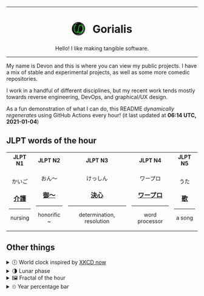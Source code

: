 ***

<h1 align="center">
<sub>
    <img src="readme/resources/avatar.png" height="36">
</sub>
&nbsp;
Gorialis
</h1>
<p align="center">
Hello! I like making tangible software.
</p>

***

My name is Devon and this is where you can view my public projects. I have a mix of stable and experimental projects, as well as some more comedic repositories.

I work in a handful of different disciplines, but my recent work tends mostly towards reverse engineering, DevOps, and graphical/UX design.

As a fun demonstration of what I can do, this README *dynamically regenerates* using GitHub Actions every hour! (it last updated at **06:14 UTC, 2021-01-04**)

<h2>JLPT words of the hour</h2>
<table>
    <tr>
        <th>JLPT N1</th>
        <th>JLPT N2</th>
        <th>JLPT N3</th>
        <th>JLPT N4</th>
        <th>JLPT N5</th>
    </tr>
    <tr>
        <td>
            <p align="center">かいご</p>
            <h3 align="center"><b><a href="https://jisho.org/search/%E4%BB%8B%E8%AD%B7">介護</a></b></h3>
            <hr>
            <p align="center">nursing</p>
        </td>
        <td>
            <p align="center">おん～</p>
            <h3 align="center"><b><a href="https://jisho.org/search/%E5%BE%A1%EF%BD%9E">御～</a></b></h3>
            <hr>
            <p align="center">honorific ~</p>
        </td>
        <td>
            <p align="center">けっしん</p>
            <h3 align="center"><b><a href="https://jisho.org/search/%E6%B1%BA%E5%BF%83">決心</a></b></h3>
            <hr>
            <p align="center">determination,<wbr> resolution</p>
        </td>
        <td>
            <p align="center">ワープロ</p>
            <h3 align="center"><b><a href="https://jisho.org/search/%E3%83%AF%E3%83%BC%E3%83%97%E3%83%AD">ワープロ</a></b></h3>
            <hr>
            <p align="center">word processor</p>
        </td>
        <td>
            <p align="center">うた</p>
            <h3 align="center"><b><a href="https://jisho.org/search/%E6%AD%8C">歌</a></b></h3>
            <hr>
            <p align="center">a song</p>
        </td>
    </tr>
</table>

<h2>Other things</h2>
<details>
<summary>🕕  World clock inspired by <a href="https://xkcd.com/now">XKCD now</a></summary>

> <img src="generated/now.png" width="512">

</details>
<details>
<summary>🌗 Lunar phase</summary>

The moon is approximately 71.74% through its phase (Last Quarter).

</details>
<details>
<summary>&#x1f5bc; Fractal of the hour</summary>

> <img src="generated/fractal.png" width="512">

</details>
<details>
<summary>&#x23f2; Year percentage bar</summary>
<pre><code>2021 [▁▁▁▁▁▁▁▁▁▁▁▁▁▁▁▁▁▁▁▁] 0.89%</code></pre>
</details>
